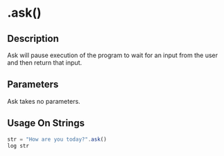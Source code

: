 # .ask()

## Description

Ask will pause execution of the program to wait for an input from the user and then return that input.

## Parameters

Ask takes no parameters.

## Usage On Strings

```javascript
str = "How are you today?".ask()
log str
```
